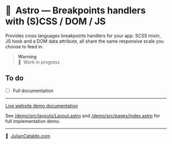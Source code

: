 # 🚀  Astro — Breakpoints handlers with (S)CSS / DOM / JS

Provides cross languages breakpoints handlers for your app.
SCSS mixin, JS hook and a DOM data attribute, all share the same responsive scale you choose to feed in.

> **Warning**  
> 🚧  Work in progress

## To do

- [ ] Full documentation

---

[Live website demo documentation](../../demo)

See [/demo/src/layouts/Layout.astro](../../demo/src/layouts/Layout.astro)
and [/demo/src/pages/index.astro](../../demo/src/pages/index.astro)
for full implementation demo.

---

🔗  [JulianCataldo.com](https://www.juliancataldo.com/)
